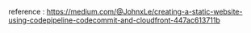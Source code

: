
reference : https://medium.com/@JohnxLe/creating-a-static-website-using-codepipeline-codecommit-and-cloudfront-447ac613711b
